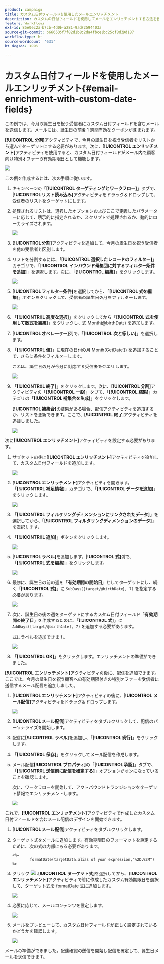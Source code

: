 ```yaml
---
product: campaign
title: カスタム日付フィールドを使用したメールエンリッチメント
description: カスタムの日付フィールドを使用してメールをエンリッチメントする方法を説明します
feature: Workflows
exl-id: 85e0ec2a-b7cb-4d0b-a281-9ad72594403a
source-git-commit: b666535f7f82d1b8c2da4fbce1bc25cf8d39d187
workflow-type: ht
source-wordcount: '631'
ht-degree: 100%

---
```


# カスタム日付フィールドを使用したメールエンリッチメント{#email-enrichment-with-custom-date-fields}



この例では、今月の誕生日を祝う受信者にカスタム日付フィールドを含むメールを送信します。メールには、誕生日の前後 1 週間有効なクーポンが含まれます。

**[!UICONTROL 分割]**&#x200B;アクティビティで、今月の誕生日を祝う受信者をリストから選んでターゲットにする必要があります。次に、**[!UICONTROL エンリッチメント]**&#x200B;アクティビティを使用すると、カスタム日付フィールドがメール内で顧客向け特別オファーの有効期限日として機能します。

![](assets/uc_enrichment.png)

この例を作成するには、次の手順に従います。

1. キャンペーンの「**[!UICONTROL ターゲティングとワークフロー]**」タブで、**[!UICONTROL リスト読み込み]**&#x200B;アクティビティをドラッグ＆ドロップして、受信者のリストをターゲットにします。
1. 処理されるリストは、選択したオプションおよびここで定義したパラメーターに応じて、明示的に指定されるか、スクリプトで処理されるか、動的にローカライズされます。

   ![](assets/uc_enrichment_1.png)

1. **[!UICONTROL 分割]**&#x200B;アクティビティを追加して、今月の誕生日を祝う受信者を他の受信者と区別します。
1. リストを分割するには、「**[!UICONTROL 選択したレコードのフィルター]**」カテゴリで、「**[!UICONTROL インバウンド母集団に対するフィルター条件を追加]**」を選択します。次に、「**[!UICONTROL 編集]**」をクリックします。

   ![](assets/uc_enrichment_2.png)

1. **[!UICONTROL フィルター条件]**&#x200B;を選択してから、「**[!UICONTROL 式を編集]**」ボタンをクリックして、受信者の誕生日の月をフィルターします。

   ![](assets/uc_enrichment_3.png)

1. 「**[!UICONTROL 高度な選択]**」をクリックしてから「**[!UICONTROL 式を使用して数式を編集]**」をクリックし、式 Month(@birthDate) を追加します。
1. **[!UICONTROL オペレーター]**&#x200B;列で、「**[!UICONTROL 次と等しい]**」を選択します。
1. 「**[!UICONTROL 値]**」に現在の日付の月 Month(GetDate()) を追加することで、さらに条件をフィルターします。

   これは、誕生日の月が今月に対応する受信者をクエリします。

   ![](assets/uc_enrichment_4.png)

1. 「**[!UICONTROL 終了]**」をクリックします。次に、**[!UICONTROL 分割]**&#x200B;アクティビティの「**[!UICONTROL 一般]**」タブで、「**[!UICONTROL 結果]**」カテゴリの「**[!UICONTROL 補集合を生成]**」をクリックします。

   **[!UICONTROL 補集合]**&#x200B;の結果がある場合、配信アクティビティを追加するか、リストを更新できます。ここで、**[!UICONTROL 終了]**&#x200B;アクティビティを追加しました。

   ![](assets/uc_enrichment_6.png)

次に&#x200B;**[!UICONTROL エンリッチメント]**&#x200B;アクティビティを設定する必要があります。

1. サブセットの後に&#x200B;**[!UICONTROL エンリッチメント]**&#x200B;アクティビティを追加して、カスタム日付フィールドを追加します。

   ![](assets/uc_enrichment_7.png)

1. **[!UICONTROL エンリッチメント]**&#x200B;アクティビティを開きます。「**[!UICONTROL 補足情報]**」カテゴリで、「**[!UICONTROL データを追加]**」をクリックします。

   ![](assets/uc_enrichment_8.png)

1. 「**[!UICONTROL フィルタリングディメンションにリンクされたデータ]**」を選択してから、「**[!UICONTROL フィルタリングディメンションのデータ]**」を選択します。
1. 「**[!UICONTROL 追加]**」ボタンをクリックします。

   ![](assets/uc_enrichment_9.png)

1. **[!UICONTROL ラベル]**&#x200B;を追加します。**[!UICONTROL 式]**&#x200B;列で、「**[!UICONTROL 式を編集]**」をクリックします。

   ![](assets/uc_enrichment_10.png)

1. 最初に、誕生日の前の週を「**有効期間の開始日**」としてターゲットにし、続く「**[!UICONTROL 式]**」に `SubDays([target/@birthDate], 7)` を指定する必要があります。

   ![](assets/uc_enrichment_11.png)

1. 次に、誕生日の後の週をターゲットにするカスタム日付フィールド「**有効期間の終了日**」を作成するために、「**[!UICONTROL 式]**」に `AddDays([target/@birthDate], 7)` を追加する必要があります。

   式にラベルを追加できます。

   ![](assets/uc_enrichment_12.png)

1. 「**[!UICONTROL OK]**」をクリックします。エンリッチメントの準備ができました。

**[!UICONTROL エンリッチメント]**&#x200B;アクティビティの後に、配信を追加できます。ここでは、今月の誕生日を祝う顧客への有効期限付きの特別オファーを受信者に送信するメール配信を追加しました。

1. **[!UICONTROL エンリッチメント]**&#x200B;アクティビティの後に、**[!UICONTROL メール配信]**&#x200B;アクティビティをドラッグ＆ドロップします。

   ![](assets/uc_enrichment_15.png)

1. **[!UICONTROL メール配信]**&#x200B;アクティビティをダブルクリックして、配信のパーソナライズを開始します。
1. 配信に&#x200B;**[!UICONTROL ラベル]**&#x200B;を追加し、「**[!UICONTROL 続行]**」をクリックします。
1. 「**[!UICONTROL 保存]**」をクリックしてメール配信を作成します。
1. メール配信&#x200B;**[!UICONTROL プロパティ]**&#x200B;の「**[!UICONTROL 承認]**」タブで、「**[!UICONTROL 送信前に配信を確定する]**」オプションがオンになっていることを確認します。

   次に、ワークフローを開始して、アウトバウンドトランジションをターゲット情報でエンリッチメントします。

   ![](assets/uc_enrichment_18.png)

これで、**[!UICONTROL エンリッチメント]**&#x200B;アクティビティで作成したカスタム日付フィールドを含むメール配信のデザインを開始できます。

1. **[!UICONTROL メール配信]**&#x200B;アクティビティをダブルクリックします。
1. ターゲット式をメールに追加します。有効期限日のフォーマットを設定するために、次の式の内部にある必要があります。

   ```
   <%=
           formatDate(targetData.alias of your expression,"%2D.%2M")  %>
   ```

1. クリック ![](assets/uc_enrichment_16.png) .**[!UICONTROL ターゲット式]**&#x200B;を選択してから、**[!UICONTROL エンリッチメント]**&#x200B;アクティビティで前に作成したカスタム有効期限日を選択して、ターゲット式を formatDate 式に追加します。

   ![](assets/uc_enrichment_19.png)

1. 必要に応じて、メールコンテンツを設定します。

   ![](assets/uc_enrichment_17.png)

1. メールをプレビューして、カスタム日付フィールドが正しく設定されているかどうかを確認します。

   ![](assets/uc_enrichment_20.png)

メールの準備ができました。配達確認の送信を開始し配信を確定して、誕生日メールを送信できます。
